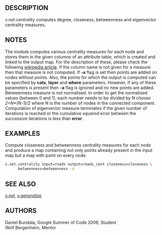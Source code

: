 ## DESCRIPTION

*v.net.centrality* computes degree, closeness, betweenness and
eigenvector centrality measures.

## NOTES

The module computes various centrality measures for each node and stores
them in the given columns of an attribute table, which is created and
linked to the output map. For the description of these, please check the
following [wikipedia article](https://en.wikipedia.org/wiki/Centrality).
If the column name is not given for a measure then that measure is not
computed. If **-a** flag is set then points are added on nodes without
points. Also, the points for which the output is computed can be
specified by **cats**, **layer** and **where** parameters. However, if
any of these parameters is present then **-a** flag is ignored and no
new points are added.  
Betweenness measure is not normalised. In order to get the normalised
values (between 0 and 1), each number needs to be divided by *N choose
2=N\*(N-1)/2* where N is the number of nodes in the connected component.
Computation of eigenvector measure terminates if the given number of
iterations is reached or the cumulative *squared* error between the
successive iterations is less than **error**.

## EXAMPLES

Compute closeness and betweenness centrality measures for each node and
produce a map containing not only points already present in the input
map but a map with point on every node.

```sh
v.net.centrality input=roads output=roads_cent closeness=closeness \
      betweenness=betweenness -a
```

## SEE ALSO

*[v.net](v.net.md), [v.generalize](v.generalize.md)*

## AUTHORS

Daniel Bundala, Google Summer of Code 2009, Student  
Wolf Bergenheim, Mentor
